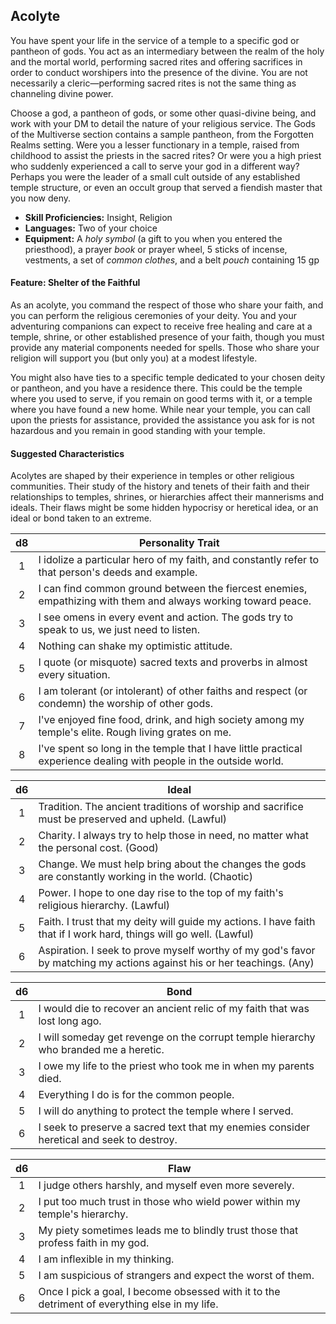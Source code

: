 ## Acolyte

You have spent your life in the service of a temple to a specific god or pantheon of gods. You act as an intermediary between the realm of the holy and the mortal world, performing sacred rites and offering sacrifices in order to conduct worshipers into the presence of the divine. You are not necessarily a cleric—performing sacred rites is not the same thing as channeling divine power.

Choose a god, a pantheon of gods, or some other quasi-divine being, and work with your DM to detail the nature of your religious service. The Gods of the Multiverse section contains a sample pantheon, from the Forgotten Realms setting. Were you a lesser functionary in a temple, raised from childhood to assist the priests in the sacred rites? Or were you a high priest who suddenly experienced a call to serve your god in a different way? Perhaps you were the leader of a small cult outside of any established temple structure, or even an occult group that served a fiendish master that you now deny.

- **Skill Proficiencies:** Insight, Religion
- **Languages:** Two of your choice
- **Equipment:** A *holy symbol* (a gift to you when you entered the priesthood), a prayer *book* or prayer wheel, 5 sticks of incense, vestments, a set of *common clothes*, and a belt *pouch* containing 15 gp

#### Feature: Shelter of the Faithful

As an acolyte, you command the respect of those who share your faith, and you can perform the religious ceremonies of your deity. You and your adventuring companions can expect to receive free healing and care at a temple, shrine, or other established presence of your faith, though you must provide any material components needed for spells. Those who share your religion will support you (but only you) at a modest lifestyle.

You might also have ties to a specific temple dedicated to your chosen deity or pantheon, and you have a residence there. This could be the temple where you used to serve, if you remain on good terms with it, or a temple where you have found a new home. While near your temple, you can call upon the priests for assistance, provided the assistance you ask for is not hazardous and you remain in good standing with your temple.

#### Suggested Characteristics

Acolytes are shaped by their experience in temples or other religious communities. Their study of the history and tenets of their faith and their relationships to temples, shrines, or hierarchies affect their mannerisms and ideals. Their flaws might be some hidden hypocrisy or heretical idea, or an ideal or bond taken to an extreme.

|  d8 | Personality Trait                                                                                                  |
|:---:|--------------------------------------------------------------------------------------------------------------------|
|  1  | I idolize a particular hero of my faith, and constantly refer to that person's deeds and example.                  |
|  2  | I can find common ground between the fiercest enemies, empathizing with them and always working toward peace.      |
|  3  | I see omens in every event and action. The gods try to speak to us, we just need to listen.                        |
|  4  | Nothing can shake my optimistic attitude.                                                                          |
|  5  | I quote (or misquote) sacred texts and proverbs in almost every situation.                                         |
|  6  | I am tolerant (or intolerant) of other faiths and respect (or condemn) the worship of other gods.                  |
|  7  | I've enjoyed fine food, drink, and high society among my temple's elite. Rough living grates on me.                |
|  8  | I've spent so long in the temple that I have little practical experience dealing with people in the outside world. |

|  d6 | Ideal                                                                                                                  |
|:---:|------------------------------------------------------------------------------------------------------------------------|
|  1  | Tradition. The ancient traditions of worship and sacrifice must be preserved and upheld. (Lawful)                      |
|  2  | Charity. I always try to help those in need, no matter what the personal cost. (Good)                                  |
|  3  | Change. We must help bring about the changes the gods are constantly working in the world. (Chaotic)                   |
|  4  | Power. I hope to one day rise to the top of my faith's religious hierarchy. (Lawful)                                   |
|  5  | Faith. I trust that my deity will guide my actions. I have faith that if I work hard, things will go well. (Lawful)    |
|  6  | Aspiration. I seek to prove myself worthy of my god's favor by matching my actions against his or her teachings. (Any) |

|  d6 | Bond                                                                                     |
|:---:|------------------------------------------------------------------------------------------|
|  1  | I would die to recover an ancient relic of my faith that was lost long ago.              |
|  2  | I will someday get revenge on the corrupt temple hierarchy who branded me a heretic.     |
|  3  | I owe my life to the priest who took me in when my parents died.                         |
|  4  | Everything I do is for the common people.                                                |
|  5  | I will do anything to protect the temple where I served.                                 |
|  6  | I seek to preserve a sacred text that my enemies consider heretical and seek to destroy. |

|  d6 | Flaw                                                                                          |
|:---:|-----------------------------------------------------------------------------------------------|
|  1  | I judge others harshly, and myself even more severely.                                        |
|  2  | I put too much trust in those who wield power within my temple's hierarchy.                   |
|  3  | My piety sometimes leads me to blindly trust those that profess faith in my god.              |
|  4  | I am inflexible in my thinking.                                                               |
|  5  | I am suspicious of strangers and expect the worst of them.                                    |
|  6  | Once I pick a goal, I become obsessed with it to the detriment of everything else in my life. |